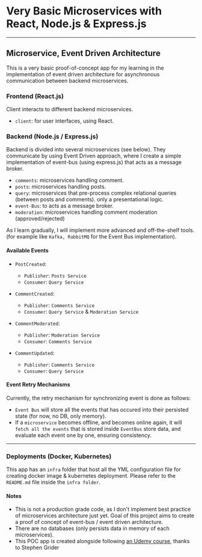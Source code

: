 # Very Basic Microservices with React, Node.js & Express.js 

---

## Microservice, Event Driven Architecture


This is a very basic proof-of-concept app for my learning in the implementation of event driven architecture for asynchronous communication between backend microservices.


### Frontend (React.js)
Client interacts to different backend microservices.
- `client`: for user interfaces, using React.

### Backend (Node.js / Express.js)
Backend is divided into several microservices (see below). They communicate by using Event Driven approach, where I create a simple implementation of event-bus (using express.js) that acts as a message broker.

- `comments`: microservices handling comment.
- `posts`: microservices handling posts.
- `query`: microservices that pre-process complex relational queries (between posts and comments). only a presentational logic.
- `event-Bus`: to acts as a message broker.
- `moderation`: microservices handling comment moderation (approved/rejected)


As I learn gradually, I will implement more advanced and off-the-shelf tools. (for example like `Kafka, RabbitMQ` for the Event Bus implementation).

#### Available Events

- `PostCreated`:
  - `Publisher`: `Posts Service`
  - `Consumer`: `Query Service`

- `CommentCreated`:
  - `Publisher`: `Comments Service`
  - `Consumer`: `Query Service` & `Moderation Service`

- `CommentModerated`:
  - `Publisher`: `Moderation Service`
  - `Consumer`: `Comments Service`

- `CommentUpdated`:
  - `Publisher`: `Comments Service`
  - `Consumer`: `Query Service`

#### Event Retry Mechanisms
Currently, the retry mechanism for synchronizing event is done as follows:

- `Event Bus` will store all the events that has occured into their persisted state (for now, no DB, only memory).
- If a `microservice` becomes offline, and becomes online again, it will `fetch all the events` that is stored inside `EventBus` store data, and evaluate each event one by one, ensuring consistency.

---

### Deployments (Docker, Kubernetes)

This app has an `infra` folder that host all the YML configuration file for creating docker image & kubernetes deployment. Please refer to the `README.md` file inside the `infra folder`.

#### Notes
- This is not a production grade code, as I don't implement best practice of microservices architecture just yet. Goal of this project aims to create a proof of concept of event-bus / event driven architecture.
- There are no databases (only persists data in memory of each microservices).
- This POC app is created alongside following [an Udemy course](https://www.udemy.com/course/microservices-with-node-js-and-react), thanks to Stephen Grider
